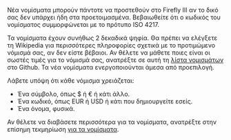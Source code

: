 Νέα νομίσματα μπορούν πάντοτε να προστεθούν στο Firefly III αν το δικό σας δεν υπάρχει ήδη στα προετοιμασμένα. Βεβαιωθείτε ότι ο κωδικός του νομίσματος συμμορφώνεται με το πρότυπο ISO 4217.

Τα νομίσματα έχουν συνήθως 2 δεκαδικά ψηφία. Θα πρέπει να ελέγξετε τη Wikipedia για περισσότερες πληροφορίες σχετικά με το προτιμώμενο νόμισμά σας, αν δεν είστε βέβαιοι. Αν θέλετε να μάθετε ποιες είναι οι σωστές τιμές για το νόμισμά σας, ανατρέξτε σε αυτή τη [λίστα νομισμάτων](https://github.com/xsolla/currency-format/blob/master/currency-format.json) στο Github. Τα νέα νομίσματα ενεργοποιούνται άμεσα από προεπιλογή.

Λάβετε υπόψη ότι κάθε νόμισμα χρειάζεται:

- Ένα σύμβολο, όπως $ ή € ή κάτι άλλο.
- Ένα κωδικό, όπως EUR ή USD ή κάτι που δημιουργείτε εσείς.
- Ένα όνομα, φυσικά.

Αν θέλετε να διαβάσετε περισσότερα για τα νομίσματα, ανατρέξτε στην επίσημη τεκμηρίωση [για τα νομίσματα](https://docs.firefly-iii.org/concepts/currencies).